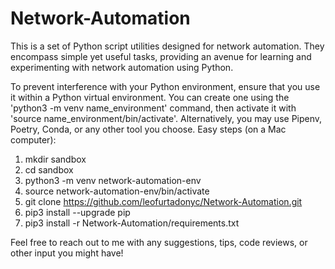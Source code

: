 # Network-Automation
This is a set of Python script utilities designed for network automation. They encompass simple yet useful tasks, providing an avenue for learning and experimenting with network automation using Python.

To prevent interference with your Python environment, ensure that you use it within a Python virtual environment. You can create one using the 'python3 -m venv name_environment' command, then activate it with 'source name_environment/bin/activate'. Alternatively, you may use Pipenv, Poetry, Conda, or any other tool you choose. Easy steps (on a Mac computer):

1. mkdir sandbox
2. cd sandbox
3. python3 -m venv network-automation-env
4. source network-automation-env/bin/activate
5. git clone https://github.com/leofurtadonyc/Network-Automation.git
7. pip3 install --upgrade pip
8. pip3 install -r Network-Automation/requirements.txt

Feel free to reach out to me with any suggestions, tips, code reviews, or other input you might have!
